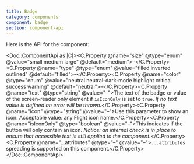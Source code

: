 ```yaml
---
title: Badge
category: components
component: badge
section: component-api
---
```


Here is the API for the component:

<Doc::ComponentApi as |C|><C.Property @name="size" @type="enum" @value="small medium large" @default="medium">–</C.Property><C.Property @name="type" @type="enum" @value="filled inverted outlined" @default="filled">–</C.Property><C.Property @name="color" @type="enum" @value="neutral neutral-dark-mode highlight critical success warning" @default="neutral">–</C.Property><C.Property @name="text" @type="string" @value="–">The text of the badge or value of the screen-reader only element if `isIconOnly` is set to `true`. _If no text value is defined an error will be thrown._</C.Property><C.Property @name="icon" @type="string" @value="–">Use this parameter to show an icon. Acceptable value: any Flight icon name.</C.Property><C.Property @name="isIconOnly" @type="boolean" @value="–">This indicates if the button will only contain an icon. _Notice: an internal check is in place to ensure that accessible text is still applied to the component._</C.Property><C.Property @name="...attributes" @type="–" @value="–">`...attributes` spreading is supported on this component.</C.Property></Doc::ComponentApi>